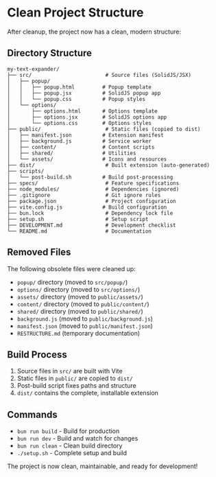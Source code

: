 # Clean Project Structure

After cleanup, the project now has a clean, modern structure:

## Directory Structure
```
my-text-expander/
├── src/                        # Source files (SolidJS/JSX)
│   ├── popup/
│   │   ├── popup.html         # Popup template
│   │   ├── popup.jsx          # SolidJS popup app
│   │   └── popup.css          # Popup styles
│   └── options/
│       ├── options.html       # Options template  
│       ├── options.jsx        # SolidJS options app
│       └── options.css        # Options styles
├── public/                     # Static files (copied to dist)
│   ├── manifest.json          # Extension manifest
│   ├── background.js          # Service worker
│   ├── content/               # Content scripts
│   ├── shared/                # Utilities
│   └── assets/                # Icons and resources
├── dist/                       # Built extension (auto-generated)
├── scripts/
│   └── post-build.sh          # Build post-processing
├── specs/                      # Feature specifications
├── node_modules/               # Dependencies (ignored)
├── .gitignore                  # Git ignore rules
├── package.json                # Project configuration
├── vite.config.js             # Build configuration
├── bun.lock                    # Dependency lock file
├── setup.sh                    # Setup script
├── DEVELOPMENT.md              # Development checklist
└── README.md                   # Documentation
```

## Removed Files
The following obsolete files were cleaned up:
- `popup/` directory (moved to `src/popup/`)
- `options/` directory (moved to `src/options/`)
- `assets/` directory (moved to `public/assets/`)
- `content/` directory (moved to `public/content/`)
- `shared/` directory (moved to `public/shared/`)
- `background.js` (moved to `public/background.js`)
- `manifest.json` (moved to `public/manifest.json`)
- `RESTRUCTURE.md` (temporary documentation)

## Build Process
1. Source files in `src/` are built with Vite
2. Static files in `public/` are copied to `dist/`
3. Post-build script fixes paths and structure
4. `dist/` contains the complete, installable extension

## Commands
- `bun run build` - Build for production
- `bun run dev` - Build and watch for changes
- `bun run clean` - Clean build directory
- `./setup.sh` - Complete setup and build

The project is now clean, maintainable, and ready for development!

